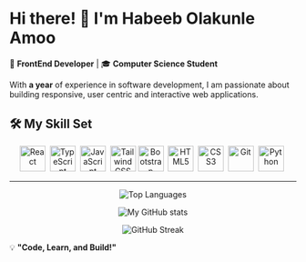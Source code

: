 # Hi there! 👋 I'm Habeeb Olakunle Amoo

🚀 **FrontEnd Developer** | 🎓 **Computer Science Student**  

With **a year** of experience in software development, I am passionate about building responsive, user centric and interactive web applications.

## 🛠 My Skill Set
<div align="center">
  <img src="https://cdn.jsdelivr.net/gh/devicons/devicon/icons/react/react-original.svg" title="React" width="45" height="45"/>&nbsp;
  <img src="https://cdn.jsdelivr.net/gh/devicons/devicon/icons/typescript/typescript-original.svg" alt="TypeScript" width="45" height="45">&nbsp;
  <img src="https://cdn.jsdelivr.net/gh/devicons/devicon/icons/javascript/javascript-original.svg" title="JavaScript" width="45" height="45"/>&nbsp;
  <img src="https://cdn.jsdelivr.net/gh/tailwindlabs/tailwindcss.com@master/public/img/logomark.svg" width="45" height="45" alt="Tailwind CSS Logo" />
  <img src="https://cdn.jsdelivr.net/gh/devicons/devicon/icons/bootstrap/bootstrap-original.svg" title="Bootstrap" width="45" height="45"/>&nbsp;
  <img src="https://cdn.jsdelivr.net/gh/devicons/devicon/icons/html5/html5-original.svg" title="HTML5" width="45" height="45"/>&nbsp;
  <img src="https://cdn.jsdelivr.net/gh/devicons/devicon/icons/css3/css3-original.svg" title="CSS3" width="45" height="45"/>&nbsp;  
  <img src="https://cdn.jsdelivr.net/gh/devicons/devicon/icons/git/git-original.svg" title="Git" width="45" height="45"/>&nbsp;
  <img src="https://cdn.jsdelivr.net/gh/devicons/devicon/icons/python/python-original.svg" title="Python" width="45" height="45"/>&nbsp;
</div>

---
<div align="center">
  
  ![Top Languages](https://github-readme-stats.vercel.app/api/top-langs/?username=Habeebamoo&layout=compact&theme=radical)

  ![My GitHub stats](https://github-readme-stats.vercel.app/api?username=Habeebamoo&show_icons=true&theme=radical)
  
  ![GitHub Streak](https://github-readme-streak-stats.herokuapp.com/?user=Habeebamoo&theme=radical)
</div>

💡 **"Code, Learn, and Build!"**
